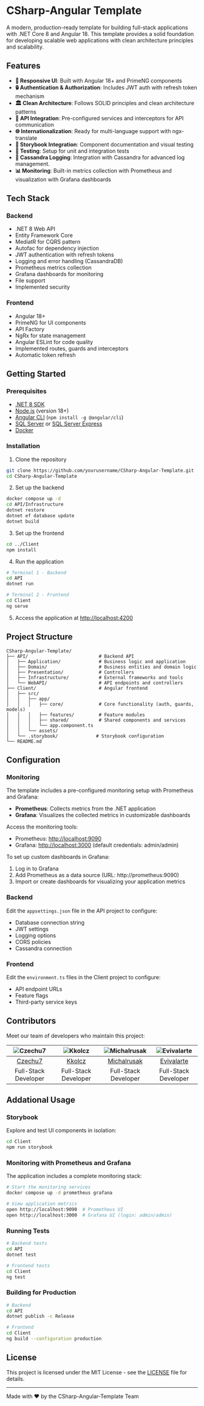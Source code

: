 # CSharp-Angular Template

A modern, production-ready template for building full-stack applications with .NET Core 8 and Angular 18. This template provides a solid foundation for developing scalable web applications with clean architecture principles and scalability.


## Features

- **📱 Responsive UI**: Built with Angular 18+ and PrimeNG components
- **🔒 Authentication & Authorization**: Includes JWT auth with refresh token mechanism
- **🏛️ Clean Architecture**: Follows SOLID principles and clean architecture patterns
- **🔌 API Integration**: Pre-configured services and interceptors for API communication
- **🌐 Internationalization**: Ready for multi-language support with ngx-translate
- **📝 Storybook Integration**: Component documentation and visual testing
- **🧪 Testing**: Setup for unit and integration tests
- **💾 Cassandra Logging**: Integration with Cassandra for advanced log management.
- **📊 Monitoring**: Built-in metrics collection with Prometheus and visualization with Grafana dashboards

## Tech Stack

### Backend
- .NET 8 Web API
- Entity Framework Core
- MediatR for CQRS pattern
- Autofac for dependency injection
- JWT authentication with refresh tokens
- Logging and error handling (CassandraDB)
- Prometheus metrics collection
- Grafana dashboards for monitoring
- File support
- Implemented security

### Frontend
- Angular 18+
- PrimeNG for UI components
- API Factory
- NgRx for state management
- Angular ESLint for code quality
- Implemented routes, guards and interceptors
- Automatic token refresh

## Getting Started

### Prerequisites

- [.NET 8 SDK](https://dotnet.microsoft.com/download/dotnet/8.0)
- [Node.js](https://nodejs.org/) (version 18+)
- [Angular CLI](https://angular.io/cli) (`npm install -g @angular/cli`)
- [SQL Server](https://www.microsoft.com/en-us/sql-server/sql-server-downloads) or [SQL Server Express](https://www.microsoft.com/en-us/sql-server/sql-server-downloads)
- [Docker](https://www.docker.com/products/docker-desktop/)

### Installation

1. Clone the repository

```bash
git clone https://github.com/yourusername/CSharp-Angular-Template.git
cd CSharp-Angular-Template
```

2. Set up the backend

```bash
docker compose up -d
cd API/Infrastructure
dotnet restore
dotnet ef database update
dotnet build
```

3. Set up the frontend

```bash
cd ../Client
npm install
```

4. Run the application

```bash
# Terminal 1 - Backend
cd API
dotnet run

# Terminal 2 - Frontend
cd Client
ng serve
```

5. Access the application at [http://localhost:4200](http://localhost:4200)

## Project Structure

```
CSharp-Angular-Template/
├── API/                          # Backend API
│   ├── Application/              # Business logic and application 
│   ├── Domain/                   # Business entities and domain logic
│   ├── Presentation/             # Controllers
│   ├── Infrastructure/           # External frameworks and tools
│   └── WebAPI/                   # API endpoints and controllers
├── Client/                       # Angular frontend
│   ├── src/
│   │   ├── app/
│   │   │   ├── core/             # Core functionality (auth, guards, models)
│   │   │   ├── features/         # Feature modules
│   │   │   ├── shared/           # Shared components and services
│   │   │   └── app.component.ts
│   │   └── assets/
│   └── .storybook/              # Storybook configuration
└── README.md
```

## Configuration

### Monitoring

The template includes a pre-configured monitoring setup with Prometheus and Grafana:

- **Prometheus**: Collects metrics from the .NET application
- **Grafana**: Visualizes the collected metrics in customizable dashboards

Access the monitoring tools:

- Prometheus: [http://localhost:9090](http://localhost:9090)
- Grafana: [http://localhost:3000](http://localhost:3000) (default credentials: admin/admin)

To set up custom dashboards in Grafana:
1. Log in to Grafana
2. Add Prometheus as a data source (URL: http://prometheus:9090)
3. Import or create dashboards for visualizing your application metrics

### Backend

Edit the `appsettings.json` file in the API project to configure:

- Database connection string
- JWT settings
- Logging options
- CORS policies
- Cassandra connection

### Frontend

Edit the `environment.ts` files in the Client project to configure:

- API endpoint URLs
- Feature flags
- Third-party service keys

## Contributors

Meet our team of developers who maintain this project:

| ![Czechu7](https://avatars.githubusercontent.com/u/8471619?v=4) | ![Kkolcz](https://avatars.githubusercontent.com/u/76699027?v=4) | ![Michalrusak](https://avatars.githubusercontent.com/u/104869035?v=4) | ![Evivalarte](https://avatars.githubusercontent.com/u/152337751?v=4) |
|:---:|:---:|:---:|:---:|
| [Czechu7](https://github.com/Czechu7) | [Kkolcz](https://github.com/Kkolcz) | [Michalrusak](https://github.com/Michalrusak) | [Evivalarte](https://github.com/Evivalarte) |
| Full-Stack Developer | Full-Stack Developer | Full-Stack Developer | Full-Stack Developer |

## Addational Usage

### Storybook

Explore and test UI components in isolation:

```bash
cd Client
npm run storybook
```

### Monitoring with Prometheus and Grafana

The application includes a complete monitoring stack:

```bash
# Start the monitoring services
docker compose up -d prometheus grafana

# View application metrics
open http://localhost:9090  # Prometheus UI
open http://localhost:3000  # Grafana UI (login: admin/admin)
```
### Running Tests

```bash
# Backend tests
cd API
dotnet test

# Frontend tests
cd Client
ng test
```

### Building for Production

```bash
# Backend
cd API
dotnet publish -c Release

# Frontend
cd Client
ng build --configuration production
```


## License

This project is licensed under the MIT License - see the [LICENSE](LICENSE) file for details.

---

Made with ❤️ by the CSharp-Angular-Template Team
